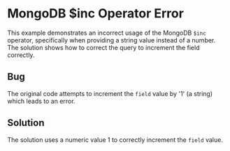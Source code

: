 # MongoDB $inc Operator Error
This example demonstrates an incorrect usage of the MongoDB `$inc` operator, specifically when providing a string value instead of a number. The solution shows how to correct the query to increment the field correctly.

## Bug
The original code attempts to increment the `field` value by '1' (a string) which leads to an error.

## Solution
The solution uses a numeric value 1 to correctly increment the `field` value.